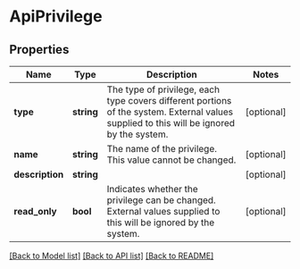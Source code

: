 # ApiPrivilege

## Properties
Name | Type | Description | Notes
------------ | ------------- | ------------- | -------------
**type** | **string** | The type of privilege, each type covers different portions of the system. External values supplied to this will be ignored by the system. | [optional] 
**name** | **string** | The name of the privilege.  This value cannot be changed. | [optional] 
**description** | **string** |  | [optional] 
**read_only** | **bool** | Indicates whether the privilege can be changed. External values supplied to this will be ignored by the system. | [optional] 

[[Back to Model list]](../README.md#documentation-for-models) [[Back to API list]](../README.md#documentation-for-api-endpoints) [[Back to README]](../README.md)



